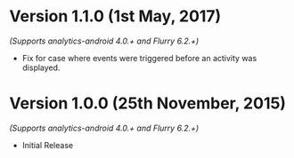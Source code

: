 
Version 1.1.0 (1st May, 2017)
=============================
*(Supports analytics-android 4.0.+ and Flurry 6.2.+)*

  * Fix for case where events were triggered before an activity was displayed.


Version 1.0.0 (25th November, 2015)
===================================
*(Supports analytics-android 4.0.+ and Flurry 6.2.+)*

  * Initial Release
